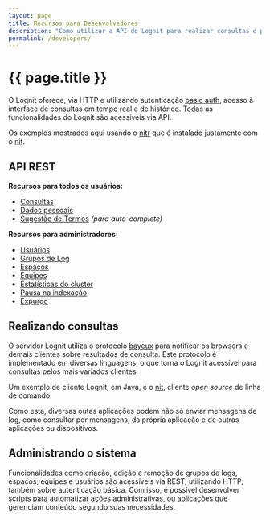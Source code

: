 ```yaml
---
layout: page
title: Recursos para Desenvolvedores
description: "Como utilizar a API do Lognit para realizar consultas e para administrar o sistema"
permalink: /developers/
---
```


# {{ page.title }}

O Lognit oferece, via HTTP e utilizando autenticação [basic auth](http://en.wikipedia.org/wiki/Basic_access_authentication), acesso à interface de consultas em tempo real e de histórico. Todas as funcionalidades do Lognit são acessíveis via API.

Os exemplos mostrados aqui usando o [nitr](/nit#nitr) que é instalado justamente com o [nit](/nit).

## API REST

**Recursos para todos os usuários:**

* [Consultas](/api/search)
* [Dados pessoais](/api/me)
* [Sugestão de Termos](/api/terms) _(para auto-complete)_

**Recursos para administradores:**

* [Usuários](/api/users)
* [Grupos de Log](/api/log-groups)
* [Espaços](/api/spaces)
* [Equipes](/api/teams)
* [Estatísticas do cluster](/api/stats)
* [Pausa na indexação](/api/pause)
* [Expurgo](/api/purge)

## Realizando consultas

O servidor Lognit utiliza o protocolo [bayeux](http://svn.cometd.com/trunk/bayeux/bayeux.html) para notificar os browsers e demais clientes sobre resultados de consulta. Este protocolo é implementado em diversas linguagens, o que torna o Lognit acessível para consultas pelos mais variados clientes.

Um exemplo de cliente Lognit, em Java, é o [nit](/nit), cliente *open source* de linha de comando.

Como esta, diversas outas aplicações podem não só enviar mensagens de log, como consultar por mensagens, da própria aplicação e de outras aplicações ou dispositivos.

## Administrando o sistema

Funcionalidades como criação, edição e remoção de grupos de logs, espaços, equipes e usuários são acessíveis via REST, utilizando HTTP, também sobre autenticação básica. Com isso, é possível desenvolver scripts para automatizar ações administrativas, ou aplicações que gerenciam conteúdo segundo suas necessidades.
